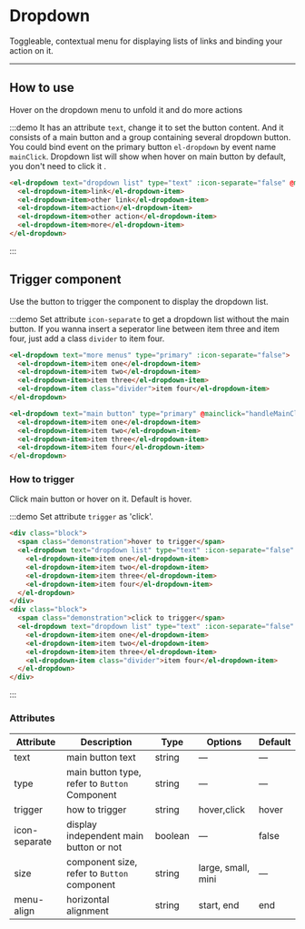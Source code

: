 # Dropdown 
Toggleable, contextual menu for displaying lists of links and binding your action on it.


---

## How to use
Hover on the dropdown menu to unfold it and do more actions 

:::demo It has an attribute `text`, change it to set the button content. And it consists of a main button and a group containing several dropdown button. You could bind event on the primary button `el-dropdown` by event name `mainClick`.  Dropdown list will show when hover on main button by default, you don't need to click it .

```html
<el-dropdown text="dropdown list" type="text" :icon-separate="false" @mainclick="handleMainClick()">
  <el-dropdown-item>link</el-dropdown-item>
  <el-dropdown-item>other link</el-dropdown-item>
  <el-dropdown-item>action</el-dropdown-item>
  <el-dropdown-item>other action</el-dropdown-item>
  <el-dropdown-item>more</el-dropdown-item>
</el-dropdown>
```

:::

## Trigger component 

Use the button to trigger the component to display the dropdown list.


:::demo Set attribute `icon-separate` to get a dropdown list without the main button.
If you wanna insert a seperator line between item three and item four, just add a class `divider` to item four.

```html
<el-dropdown text="more menus" type="primary" :icon-separate="false">
  <el-dropdown-item>item one</el-dropdown-item>
  <el-dropdown-item>item two</el-dropdown-item>
  <el-dropdown-item>item three</el-dropdown-item>
  <el-dropdown-item class="divider">item four</el-dropdown-item>
</el-dropdown>

<el-dropdown text="main button" type="primary" @mainclick="handleMainClick()">
  <el-dropdown-item>item one</el-dropdown-item>
  <el-dropdown-item>item two</el-dropdown-item>
  <el-dropdown-item>item three</el-dropdown-item>
  <el-dropdown-item>item four</el-dropdown-item>
</el-dropdown>

```

### How to trigger
Click main button or hover on it. Default is hover.

:::demo Set attribute `trigger` as 'click'.

```html
<div class="block">
  <span class="demonstration">hover to trigger</span>
  <el-dropdown text="dropdown list" type="text" :icon-separate="false" trigger="hover">
    <el-dropdown-item>item one</el-dropdown-item>
    <el-dropdown-item>item two</el-dropdown-item>
    <el-dropdown-item>item three</el-dropdown-item>
    <el-dropdown-item>item four</el-dropdown-item>
  </el-dropdown>
</div>
<div class="block">
  <span class="demonstration">click to trigger</span>
  <el-dropdown text="dropdown list" type="text" :icon-separate="false" trigger="click">
    <el-dropdown-item>item one</el-dropdown-item>
    <el-dropdown-item>item two</el-dropdown-item>
    <el-dropdown-item>item three</el-dropdown-item>
    <el-dropdown-item class="divider">item four</el-dropdown-item>
  </el-dropdown>
</div>

```
:::
### Attributes
| Attribute          | Description            | Type            | Options                 | Default   |
|-------------  |---------------- |---------------- |---------------------- |-------- |
| text          | main button text      | string          |          —             |    —     |
| type          | main button type, refer to  `Button` Component    | string  |          —             |    —     |
| trigger       | how to trigger     | string  |    hover,click  |  hover |
| icon-separate | display independent main button or not | boolean         |     —       | false   |
| size          | component size, refer to `Button` component     | string          | large, small, mini  |  —  |
| menu-align    | horizontal alignment     | string          | start, end  | end |





